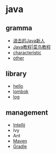 # java

## gramma

- [进击的Java新人](https://zhuanlan.zhihu.com/p/24393775)
- [Java教程|菜鸟教程](http://www.runoob.com/java/java-tutorial.html)
- [characteristic](https://github.com/gaoxinge/bible/tree/master/java/characteristic)
- [other](https://github.com/gaoxinge/bible/tree/master/java/other)

## library

- [hello](https://github.com/gaoxinge/bible/tree/master/java/hello)
- [lombok](https://github.com/gaoxinge/bible/tree/master/java/lombok)
- [log](https://github.com/gaoxinge/bible/tree/master/java/log)

## management

- [Intellij](http://blog.csdn.net/lw_power/article/category/5917599)
- Ivy
- Ant
- [Maven](https://github.com/gaoxinge/bible/tree/master/java/maven)
- [Gradle](https://github.com/gaoxinge/bible/tree/master/java/gradle)